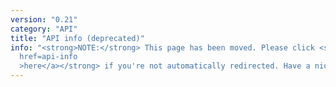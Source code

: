 ```yaml
---
version: "0.21"
category: "API"
title: "API info (deprecated)"
info: "<strong>NOTE:</strong> This page has been moved. Please click <strong><a
  href=api-info
  >here</a></strong> if you're not automatically redirected. Have a nice day!"
---
```


<meta http-equiv="refresh" content="1;url=api-info">
